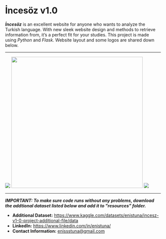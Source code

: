 <h1>İncesöz v1.0</h1>

***İncesöz*** is an excellent website for anyone who wants to analyze the Turkish language. With new sleek website design and methods to retrieve information from, it’s a perfect fit for your studies. This project is made using *Python* and *Flask*. Website layout and some logos are shared down below.

---

<img src="https://github.com/user-attachments/assets/25e2d2ed-4b14-45d0-98cd-b506bb435934">
<img src="https://github.com/user-attachments/assets/872689f4-d54c-4a4d-a533-a1345f99fe9b" width="425" height="425">
<img src="https://github.com/user-attachments/assets/a3fa517d-e455-4565-913f-f61e144b4d3a">

---

***IMPORTANT: To make sure code runs without any problems, download the addtional dataset listed below and add it to "resources" folder.***

* **Additional Dataset:** https://www.kaggle.com/datasets/enistuna/incesz-v1-0-project-additional-file/data
* **LinkedIn:** https://www.linkedin.com/in/enistuna/
* **Contact Information:** enissstuna@gmail.com
